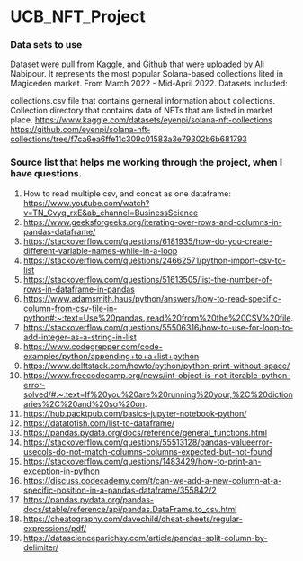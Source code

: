 # UCB_NFT_Project


### Data sets to use
Dataset were pull from Kaggle, and Github that were uploaded by Ali Nabipour. It represents the most popular Solana-based collections lited in Magiceden market. From March 2022 - Mid-April 2022. Datasets included:

collections.csv file that contains gerneral information about collections.
Collection directory that contains data of NFTs that are listed in market place.
https://www.kaggle.com/datasets/eyenpi/solana-nft-collections
https://github.com/eyenpi/solana-nft-collections/tree/f7ca6ea6ffe11c309c01583a3e79302b6b681793

### Source list that helps me working through the project, when I have questions.

1. How to read multiple csv, and concat as one dataframe: https://www.youtube.com/watch?v=TN_Cvyq_rxE&ab_channel=BusinessScience
2. https://www.geeksforgeeks.org/iterating-over-rows-and-columns-in-pandas-dataframe/
3. https://stackoverflow.com/questions/6181935/how-do-you-create-different-variable-names-while-in-a-loop
4. https://stackoverflow.com/questions/24662571/python-import-csv-to-list
5. https://stackoverflow.com/questions/51613505/list-the-number-of-rows-in-dataframe-in-pandas
6. https://www.adamsmith.haus/python/answers/how-to-read-specific-column-from-csv-file-in-python#:~:text=Use%20pandas.,read%20from%20the%20CSV%20file.
7. https://stackoverflow.com/questions/55506316/how-to-use-for-loop-to-add-integer-as-a-string-in-list
8. https://www.codegrepper.com/code-examples/python/appending+to+a+list+python
9. https://www.delftstack.com/howto/python/python-print-without-space/
10. https://www.freecodecamp.org/news/int-object-is-not-iterable-python-error-solved/#:~:text=If%20you%20are%20running%20your,%2C%20dictionaries%2C%20and%20so%20on.
11. https://hub.packtpub.com/basics-jupyter-notebook-python/
12. https://datatofish.com/list-to-dataframe/
13. https://pandas.pydata.org/docs/reference/general_functions.html
14. https://stackoverflow.com/questions/55513128/pandas-valueerror-usecols-do-not-match-columns-columns-expected-but-not-found
15. https://stackoverflow.com/questions/1483429/how-to-print-an-exception-in-python
16. https://discuss.codecademy.com/t/can-we-add-a-new-column-at-a-specific-position-in-a-pandas-dataframe/355842/2
17. https://pandas.pydata.org/pandas-docs/stable/reference/api/pandas.DataFrame.to_csv.html
18. https://cheatography.com/davechild/cheat-sheets/regular-expressions/pdf/
19. https://datascienceparichay.com/article/pandas-split-column-by-delimiter/





